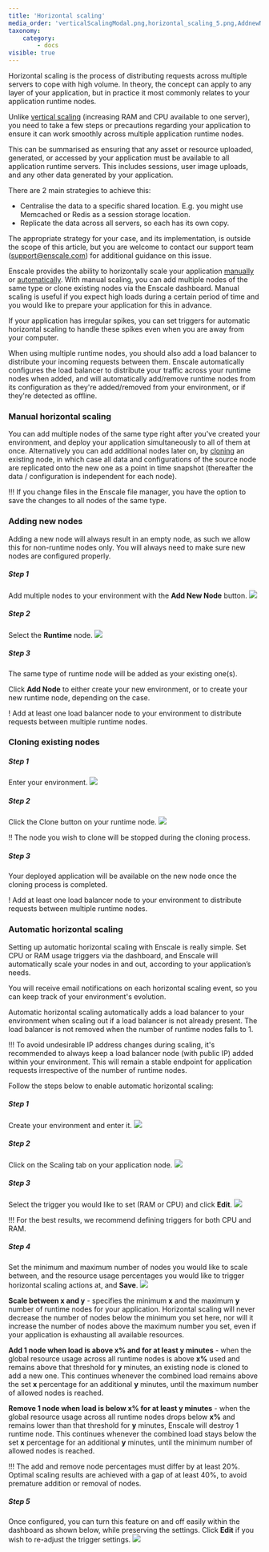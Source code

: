```yaml
---
title: 'Horizontal scaling'
media_order: 'verticalScalingModal.png,horizontal_scaling_5.png,AddnewNode.png,runtimeBtn.png,horizontal_scaling_1.jpg,scalingTab.png,editScaling.png,horizontal_scaling_2.png'
taxonomy:
    category:
        - docs
visible: true
---
```


Horizontal scaling is the process of distributing requests across multiple servers to cope with high volume. In theory, the concept can apply to any layer of your application, but in practice it most commonly relates to your application runtime nodes.

Unlike [vertical scaling](/features/vertical-scaling) (increasing RAM and CPU available to one server), you need to take a few steps or precautions regarding your application to ensure it can work smoothly across multiple application runtime nodes.

This can be summarised as ensuring that any asset or resource uploaded, generated, or accessed by your application must be available to all application runtime servers. This includes sessions, user image uploads, and any other data generated by your application.

There are 2 main strategies to achieve this:

* Centralise the data to a specific shared location. E.g. you might use Memcached or Redis as a session storage location. 
* Replicate the data across all servers, so each has its own copy.

The appropriate strategy for your case, and its implementation, is outside the scope of this article, but you are welcome to contact our support team ([support@enscale.com](mailto:support@enscale.com)) for additional guidance on this issue.

Enscale provides the ability to horizontally scale your application [manually](#manual-horizontal-scaling) or [automatically](#automatic-horizontal-scaling). With manual scaling, you can add multiple nodes of the same type or clone existing nodes via the Enscale dashboard. Manual scaling is useful if you expect high loads during a certain period of time and you would like to prepare your application for this in advance.

If your application has irregular spikes, you can set triggers for automatic horizontal scaling to handle these spikes even when you are away from your computer.

When using multiple runtime nodes, you should also add a load balancer to distribute your incoming requests between them. Enscale automatically configures the load balancer to distribute your traffic across your runtime nodes when added, and will automatically add/remove runtime nodes from its configuration as they're added/removed from your environment, or if they're detected as offline.

### Manual horizontal scaling
You can add multiple nodes of the same type right after you've created your environment, and deploy your application simultaneously to all of them at once. Alternatively you can add additional nodes later on, by [cloning](#cloning-existing-nodes) an existing node, in which case all data and configurations of the source node are replicated onto the new one as a point in time snapshot (thereafter the data / configuration is independent for each node).

!!! If you change files in the Enscale file manager, you have the option to save the changes to all nodes of the same type.

### Adding new nodes
Adding a new node will always result in an empty node, as such we allow this for non-runtime nodes only. You will always need to make sure new nodes are configured properly.

##### Step 1

Add multiple nodes to your environment with the **Add New Node** button. 
![](AddnewNode.png)

##### Step 2 

Select the **Runtime** node.
![](runtimeBtn.png)

##### Step 3 

The same type of runtime node will be added as your existing one(s).

Click **Add Node** to either create your new environment, or to create your new runtime node, depending on the case.

! Add at least one load balancer node to your environment to distribute requests between multiple runtime nodes.

### Cloning existing nodes

##### Step 1

Enter your environment.
![](horizontal_scaling_1.jpg)

##### Step 2

Click the Clone button on your runtime node.
![](horizontal_scaling_2.png)

!! The node you wish to clone will be stopped during the cloning process.

##### Step 3

Your deployed application will be available on the new node once the cloning process is completed.

! Add at least one load balancer node to your environment to distribute requests between multiple runtime nodes.

### Automatic horizontal scaling

Setting up automatic horizontal scaling with Enscale is really simple. Set CPU or RAM usage triggers via the dashboard, and Enscale will automatically scale your nodes in and out, according to your application’s needs.

You will receive email notifications on each horizontal scaling event, so you can keep track of your environment's evolution.

Automatic horizontal scaling automatically adds a load balancer to your environment when scaling out if a load balancer is not already present. The load balancer is not removed when the number of runtime nodes falls to 1.

!!! To avoid undesirable IP address changes during scaling, it's recommended to always keep a load balancer node (with public IP) added within your environment. This will remain a stable endpoint for application requests irrespective of the number of runtime nodes.

Follow the steps below to enable automatic horizontal scaling:

##### Step 1

Create your environment and enter it.
![](horizontal_scaling_1.jpg)

##### Step 2 

Click on the Scaling tab on your application node.
![](scalingTab.png)

##### Step 3 

Select the trigger you would like to set (RAM or CPU) and click **Edit**.
![](editScaling.png)

!!! For the best results, we recommend defining triggers for both CPU and RAM.

##### Step 4 

Set the minimum and maximum number of nodes you would like to scale between, and the resource usage percentages you would like to trigger horizontal scaling actions at, and **Save**.
![](verticalScalingModal.png)

**Scale between x and y** - specifies the minimum **x** and the maximum **y** number of runtime nodes for your application. Horizontal scaling will never decrease the number of nodes below the minimum you set here, nor will it increase the number of nodes above the maximum number you set, even if your application is exhausting all available resources.

**Add 1 node when load is above x% and for at least y minutes** - when the global resource usage across all runtime nodes is above **x%** used and remains above that threshold for **y** minutes, an existing node is cloned to add a new one. This continues whenever the combined load remains above the set **x** percentage for an additional **y** minutes, until the maximum number of allowed nodes is reached.

**Remove 1 node when load is below x% for at least y minutes** - when the global resource usage across all runtime nodes drops below **x%** and remains lower than that threshold for **y** minutes, Enscale will destroy 1 runtime node. This continues whenever the combined load stays below the set **x** percentage for an additional **y** minutes, until the minimum number of allowed nodes is reached.

!!! The add and remove node percentages must differ by at least 20%. Optimal scaling results are achieved with a gap of at least 40%, to avoid premature addition or removal of nodes.

##### Step 5 

Once configured, you can turn this feature on and off easily within the dashboard as shown below, while preserving the settings. Click **Edit** if you wish to re-adjust the trigger settings.
![](horizontal_scaling_5.png)
